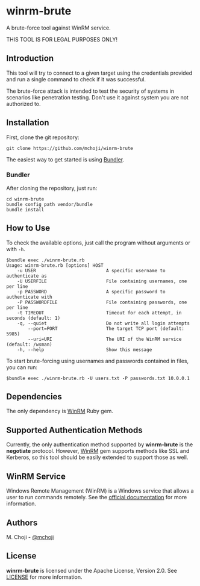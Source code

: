 # winrm-brute
A brute-force tool against WinRM service.

THIS TOOL IS FOR LEGAL PURPOSES ONLY!

## Introduction
This tool will try to connect to a
given target using the credentials provided and run a single command to check
if it was successful.

The brute-force attack is intended to test the security of systems in scenarios
like penetration testing. Don't use it against system you are not authorized to.

## Installation
First, clone the git repository:

`git clone https://github.com/mchoji/winrm-brute`

The easiest way to get started is using [Bundler].

### Bundler
After cloning the repository, just run:
```shell
cd winrm-brute
bundle config path vendor/bundle
bundle install
```

## How to Use
To check the available options, just call the program without arguments or with
`-h`.
```shell
$bundle exec ./winrm-brute.rb
Usage: winrm-brute.rb [options] HOST
    -u USER                          A specific username to authenticate as
    -U USERFILE                      File containing usernames, one per line
    -p PASSWORD                      A specific password to authenticate with
    -P PASSWORDFILE                  File containing passwords, one per line
    -t TIMEOUT                       Timeout for each attempt, in seconds (default: 1)
    -q, --quiet                      Do not write all login attempts
        --port=PORT                  The target TCP port (default: 5985)
        --uri=URI                    The URI of the WinRM service (default: /wsman)
    -h, --help                       Show this message

```

To start brute-forcing using usernames and passwords contained in files, you
can run:
```shell
$bundle exec ./winrm-brute.rb -U users.txt -P passwords.txt 10.0.0.1
```

## Dependencies
The only dependency is [WinRM] Ruby gem.

## Supported Authentication Methods
Currently, the only authentication method supported by **winrm-brute** is the
**negotiate** protocol. However, [WinRM] gem supports methods like SSL and
Kerberos, so this tool should be easily extended to support those as well.

## WinRM Service
Windows Remote Management (WinRM) is a Windows service that allows a user to
run commands remotely. See the [official
documentation](https://docs.microsoft.com/en-us/windows/win32/winrm/portal) for
more information.

## Authors
M. Choji - [@mchoji](https://github.com/mchoji)

## License
**winrm-brute** is licensed under the Apache License, Version 2.0. See
[LICENSE](LICENSE) for more information.

[Bundler]: https://bundler.io/
[WinRM]: https://github.com/WinRb/WinRM
